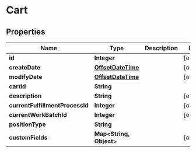 
# Cart

## Properties
Name | Type | Description | Notes
------------ | ------------- | ------------- | -------------
**id** | **Integer** |  |  [optional]
**createDate** | [**OffsetDateTime**](OffsetDateTime.md) |  |  [optional]
**modifyDate** | [**OffsetDateTime**](OffsetDateTime.md) |  |  [optional]
**cartId** | **String** |  | 
**description** | **String** |  |  [optional]
**currentFulfillmentProcessId** | **Integer** |  |  [optional]
**currentWorkBatchId** | **Integer** |  |  [optional]
**positionType** | **String** |  | 
**customFields** | **Map&lt;String, Object&gt;** |  |  [optional]




